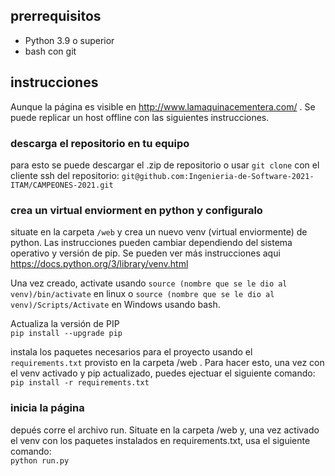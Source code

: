 ## prerrequisitos
<ul>
  <li>Python 3.9 o superior</li>
  <li>bash con git</li>
  
</ul>

## instrucciones 
Aunque la página es visible en http://www.lamaquinacementera.com/ . Se puede replicar un host offline con las siguientes instrucciones.
### descarga el repositorio en tu equipo
para esto se puede descargar el .zip de repositorio o usar  `git clone` con el cliente ssh del repositorio: `git@github.com:Ingenieria-de-Software-2021-ITAM/CAMPEONES-2021.git`

### crea un  virtual enviorment en python y configuralo
situate en la carpeta `/web` y crea un nuevo venv (virtual enviormente) de python. Las instrucciones pueden cambiar dependiendo del sistema operativo y versión de pip.
Se pueden ver más instrucciones aqui https://docs.python.org/3/library/venv.html

Una vez creado, activate usando `source (nombre que se le dio al venv)/bin/activate` en linux o `source (nombre que se le dio al venv)/Scripts/Activate` en Windows usando bash.

Actualiza la versión de PIP <br>
`pip install --upgrade pip`

instala los paquetes necesarios para el proyecto usando el `requirements.txt` provisto en la carpeta /web . Para hacer esto, una vez con el venv activado y pip actualizado, 
puedes ejectuar el siguiente comando:
<br>
`pip install -r requirements.txt`


### inicia la página
depués corre el archivo run. Situate en la carpeta /web y, una vez activado el venv con los paquetes instalados en requirements.txt, usa el siguiente comando:
<br>
`python run.py`
